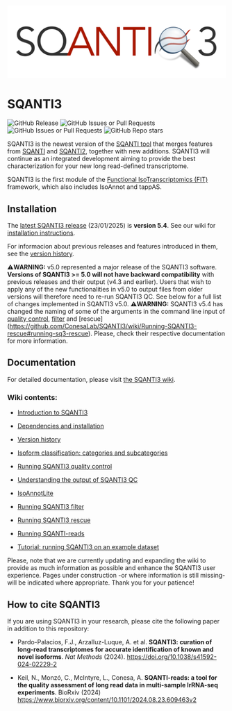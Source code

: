 ![SQANTI3 logo](https://github.com/FJPardoPalacios/public_figures/blob/master/sq3-logo.png)

# SQANTI3

![GitHub Release](https://img.shields.io/github/v/release/ConesaLab/SQANTI3)
![GitHub Issues or Pull Requests](https://img.shields.io/github/issues/ConesaLab/SQANTI3)
![GitHub Issues or Pull Requests](https://img.shields.io/github/issues-closed/ConesaLab/SQANTI3)
![GitHub Repo stars](https://img.shields.io/github/stars/ConesaLab/SQANTI3)


SQANTI3 is the newest version of the [SQANTI tool](https://www.ncbi.nlm.nih.gov/pmc/articles/PMC5848618/) that merges features from [SQANTI](https://github.com/ConesaLab/SQANTI) and  [SQANTI2](https://github.com/Magdoll/SQANTI2), together with new additions. SQANTI3 will continue as an integrated development aiming to provide the best characterization for your new long read-defined transcriptome. 

SQANTI3 is the first module of the [Functional IsoTranscriptomics (FIT)](https://tappas.org/) framework, which also includes IsoAnnot and tappAS.

## Installation
The [latest SQANTI3 release](https://github.com/ConesaLab/SQANTI3/releases/tag/v5.3.4) (23/01/2025) is **version 5.4**. See our wiki for [installation instructions](https://github.com/ConesaLab/SQANTI3/wiki/Dependencies-and-installation).

For informacion about previous releases and features introduced in them, see the [version history](https://github.com/ConesaLab/SQANTI3/wiki/Version-history).

**⚠️WARNING:** v5.0 represented a major release of the SQANTI3 software. **Versions of SQANTI3 >= 5.0 will not have backward compatibility** with previous releases and their output (v4.3 and earlier). Users that wish to apply any of the new functionalities in v5.0 to output files from older versions will therefore need to re-run SQANTI3 QC. See below for a full list of changes implemented in SQANTI3 v5.0.
**⚠️WARNING:** SQANTI3 v5.4 has changed the naming of some of the arguments in the command line input of [quality control](https://github.com/ConesaLab/SQANTI3/wiki/Running-SQANTI3-Quality-Control#arguments-and-parameters-in-sqanti3-qc), [filter](https://github.com/ConesaLab/SQANTI3/wiki/Running-SQANTI3-filter#running-the-rules-filter) and [rescue] (https://github.com/ConesaLab/SQANTI3/wiki/Running-SQANTI3-rescue#running-sq3-rescue). Please, check their respective documentation for more information.

## Documentation

For detailed documentation, please visit [the SQANTI3 wiki](https://github.com/ConesaLab/SQANTI3/wiki).

### Wiki contents:
* [Introduction to SQANTI3](https://github.com/ConesaLab/SQANTI3/wiki/Introduction-to-SQANTI3)

* [Dependencies and installation](https://github.com/ConesaLab/SQANTI3/wiki/Dependencies-and-installation)

* [Version history](https://github.com/ConesaLab/SQANTI3/wiki/Version-history)

* [Isoform classification: categories and subcategories](https://github.com/ConesaLab/SQANTI3/wiki/SQANTI3-isoform-classification:-categories-and-subcategories)

* [Running SQANTI3 quality control](https://github.com/ConesaLab/SQANTI3/wiki/Running-SQANTI3-Quality-Control)

* [Understanding the output of SQANTI3 QC](https://github.com/ConesaLab/SQANTI3/wiki/Understanding-the-output-of-SQANTI3-QC)

* [IsoAnnotLite](https://github.com/ConesaLab/SQANTI3/wiki/IsoAnnotLite)

* [Running SQANTI3 filter](https://github.com/ConesaLab/SQANTI3/wiki/Running-SQANTI3-filter)

* [Running SQANTI3 rescue](https://github.com/ConesaLab/SQANTI3/wiki/Running-SQANTI3-rescue)

* [Running SQANTI-reads](https://github.com/ConesaLab/SQANTI3/wiki/Running-SQANTI%E2%80%90reads)

* [Tutorial: running SQANTI3 on an example dataset](https://github.com/ConesaLab/SQANTI3/wiki/Tutorial:-running-SQANTI3-on-an-example-dataset)

Please, note that we are currently updating and expanding the wiki to provide as much information as possible and 
enhance the SQANTI3 user experience. Pages under construction -or where information is still missing- will be indicated where appropriate. 
Thank you for your patience!


## How to cite SQANTI3
If you are using SQANTI3 in your research, please cite the following paper in addition to this repository:

- Pardo-Palacios, F.J., Arzalluz-Luque, A. et al. **SQANTI3: curation of long-read transcriptomes for accurate identification of known and novel isoforms**. *Nat Methods* (2024). https://doi.org/10.1038/s41592-024-02229-2

- Keil, N., Monzó, C., McIntyre, L., Conesa, A. **SQANTI-reads: a tool for the quality assessment of long read data in multi-sample lrRNA-seq experiments**. BioRxiv (2024) https://www.biorxiv.org/content/10.1101/2024.08.23.609463v2
